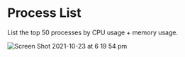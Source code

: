 # Process List

List the top 50 processes by CPU usage + memory usage.

![Screen Shot 2021-10-23 at 6 19 54 pm](https://user-images.githubusercontent.com/5009316/138548777-3ba9d475-0ab8-48de-a1d3-999d36341370.png)
